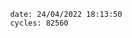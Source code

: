 

                date: 24/04/2022 18:13:50
                cycles: 82560

                         